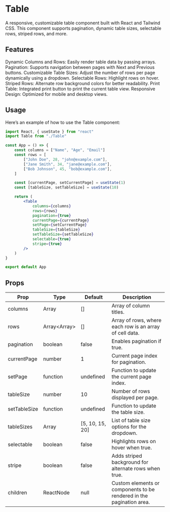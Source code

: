 # Table

A responsive, customizable table component built with React and Tailwind CSS. This component supports pagination, dynamic table sizes, selectable rows, striped rows, and more.

## Features

Dynamic Columns and Rows: Easily render table data by passing arrays.
Pagination: Supports navigation between pages with Next and Previous buttons.
Customizable Table Sizes: Adjust the number of rows per page dynamically using a dropdown.
Selectable Rows: Highlight rows on hover.
Striped Rows: Alternate row background colors for better readability.
Print Table: Integrated print button to print the current table view.
Responsive Design: Optimized for mobile and desktop views.

## Usage

Here’s an example of how to use the Table component:

```jsx
import React, { useState } from "react"
import Table from "./Table"

const App = () => {
    const columns = ["Name", "Age", "Email"]
    const rows = [
        ["John Doe", 28, "john@example.com"],
        ["Jane Smith", 34, "jane@example.com"],
        ["Bob Johnson", 45, "bob@example.com"],
    ]

    const [currentPage, setCurrentPage] = useState(1)
    const [tableSize, setTableSize] = useState(10)

    return (
        <Table
            columns={columns}
            rows={rows}
            pagination={true}
            currentPage={currentPage}
            setPage={setCurrentPage}
            tableSize={tableSize}
            setTableSize={setTableSize}
            selectable={true}
            stripe={true}
        />
    )
}

export default App
```

## Props

| Prop         | Type              | Default         | Description                                                          |
| ------------ | ----------------- | --------------- | -------------------------------------------------------------------- |
| columns      | Array<string>     | []              | Array of column titles.                                              |
| rows         | Array<Array<any>> | []              | Array of rows, where each row is an array of cell data.              |
| pagination   | boolean           | false           | Enables pagination if true.                                          |
| currentPage  | number            | 1               | Current page index for pagination.                                   |
| setPage      | function          | undefined       | Function to update the current page index.                           |
| tableSize    | number            | 10              | Number of rows displayed per page.                                   |
| setTableSize | function          | undefined       | Function to update the table size.                                   |
| tableSizes   | Array<number>     | [5, 10, 15, 20] | List of table size options for the dropdown.                         |
| selectable   | boolean           | false           | Highlights rows on hover when true.                                  |
| stripe       | boolean           | false           | Adds striped background for alternate rows when true.                |
| children     | ReactNode         | null            | Custom elements or components to be rendered in the pagination area. |
